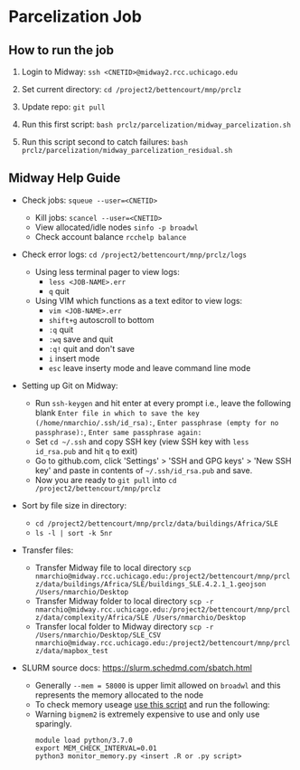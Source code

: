 # Parcelization Job #

## How to run the job ##

1. Login to Midway: `ssh <CNETID>@midway2.rcc.uchicago.edu` 

2. Set current directory: `cd /project2/bettencourt/mnp/prclz`

2. Update repo: `git pull`

3. Run this first script: `bash prclz/parcelization/midway_parcelization.sh`

4. Run this script second to catch failures: `bash prclz/parcelization/midway_parcelization_residual.sh`

## Midway Help Guide ##

* Check jobs: `squeue --user=<CNETID>` 
    * Kill jobs: `scancel --user=<CNETID>`
    * View allocated/idle nodes `sinfo -p broadwl`
    * Check account balance `rcchelp balance`

* Check error logs: `cd /project2/bettencourt/mnp/prclz/logs`
    * Using less terminal pager to view logs:
      * `less <JOB-NAME>.err`
      * `q` quit
    * Using VIM which functions as a text editor to view logs:
      * `vim <JOB-NAME>.err`
      * `shift+g` autoscroll to bottom
      * `:q` quit
      * `:wq` save and quit
      * `:q!` quit and don't save
      * `i` insert mode
      * `esc` leave inserty mode and leave command line mode
      
* Setting up Git on Midway:
    * Run `ssh-keygen` and hit enter at every prompt i.e., leave the following blank `Enter file in which to save the key (/home/nmarchio/.ssh/id_rsa):`, `Enter passphrase (empty for no passphrase):`, `Enter same passphrase again:`
    * Set `cd ~/.ssh` and copy SSH key (view SSH key with `less id_rsa.pub` and hit `q` to exit)
    * Go to github.com, click 'Settings' > 'SSH and GPG keys' > 'New SSH key' and paste in contents of `~/.ssh/id_rsa.pub` and save.
    * Now you are ready to `git pull` into `cd /project2/bettencourt/mnp/prclz`


* Sort by file size in directory:
    * `cd /project2/bettencourt/mnp/prclz/data/buildings/Africa/SLE`
    * `ls -l | sort -k 5nr`

* Transfer files: 
    * Transfer Midway file to local directory `scp nmarchio@midway.rcc.uchicago.edu:/project2/bettencourt/mnp/prclz/data/buildings/Africa/SLE/buildings_SLE.4.2.1_1.geojson /Users/nmarchio/Desktop`
    * Transfer Midway folder to local directory `scp -r nmarchio@midway.rcc.uchicago.edu:/project2/bettencourt/mnp/prclz/data/complexity/Africa/SLE /Users/nmarchio/Desktop`
    * Transfer local folder to Midway directory `scp -r /Users/nmarchio/Desktop/SLE_CSV nmarchio@midway.rcc.uchicago.edu:/project2/bettencourt/mnp/prclz/data/mapbox_test`

* SLURM source docs: https://slurm.schedmd.com/sbatch.html 
    * Generally `--mem = 58000` is upper limit allowed on `broadwl` and this represents the memory allocated to the node
    * To check memory useage [use this script](https://github.com/rcc-uchicago/R-large-scale/blob/master/monitor_memory.py) and run the following:
    * Warning `bigmem2` is extremely expensive to use and only use sparingly.
      ```
      module load python/3.7.0
      export MEM_CHECK_INTERVAL=0.01
      python3 monitor_memory.py <insert .R or .py script>
      ```


